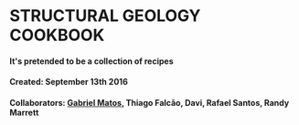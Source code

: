 # STRUCTURAL GEOLOGY COOKBOOK
#### It's pretended to be a collection of recipes
#### Created: September 13th 2016
#### Collaborators: [Gabriel Matos](gcmatos), Thiago Falcão, Davi, Rafael Santos, Randy Marrett
